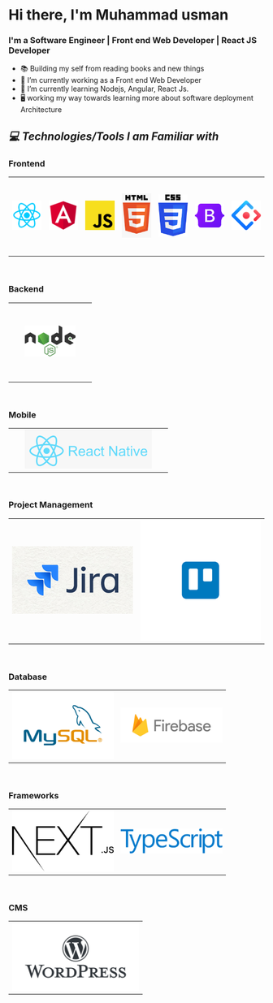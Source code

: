 # Hi there, I'm Muhammad usman

### I'm a Software Engineer | Front end Web Developer | React JS Developer

- 📚 Building my self from reading books and new things
- 🔭 I’m currently working as a Front end Web Developer
- 🌱 I’m currently learning Nodejs, Angular, React Js.
- 🖥️ working my way towards learning more about software deployment Architecture

<h2><i>💻 Technologies/Tools I am Familiar with</i></h2>
<h3> Frontend </h3>
<table width="100">
<tr>
       <td align='center' width="150" height="150">
        <img src="https://github.com/usman-official-ktk/usman-official-ktk/blob/main/images/react.png" width="100" >
    </td>
    <td align='center' width="150" height="150">
        <img src="https://github.com/usman-official-ktk/usman-official-ktk/blob/main/images/angular.png" width="100" >
    </td>
    <td align='center' width="150" height="150">
        <img src="https://github.com/usman-official-ktk/usman-official-ktk/blob/main/images/javascript.png" width="100">
    </td>
     <td align='center' width="150" height="150">
        <img src="https://github.com/usman-official-ktk/usman-official-ktk/blob/main/images/html.png" width="100">
    </td>
    <td align='center' width="150" height="150">
        <img src="https://github.com/usman-official-ktk/usman-official-ktk/blob/main/images/css.png" width="100" >
    </td>
        <td align='center' width="150" height="150">
        <img src="https://github.com/usman-official-ktk/usman-official-ktk/blob/main/images/bootstrap.png" width="100" >
    </td>
    <td align='center' width="150" height="150">
        <img src="https://github.com/usman-official-ktk/usman-official-ktk/blob/main/images/ant-design.png" width="100">
    </td>
</tr>       
</table>
</br>

<h3> Backend </h3>
<table width="100">
<tr>
    <td align='center' width="150" height="150">
        <img src="https://github.com/usman-official-ktk/usman-official-ktk/blob/main/images/nodejs.png" width="100" >
    </td>
    
</tr>
</table>
</br>

<h3> Mobile </h3>
<table width="100">
<tr>
    <td align='center' width="300">
        <img src="https://github.com/usman-official-ktk/usman-official-ktk/blob/main/images/react-native.png" width="250" >
    </td>
</tr>
</table>


</br>

<h3> Project Management </h3>
<table width="100">
<tr>
    <td align='center' width="300">
        <img src="https://github.com/usman-official-ktk/usman-official-ktk/blob/main/images/jira.png" width="250" >
    </td>
       <td align='center' width="300">
        <img src="https://github.com/usman-official-ktk/usman-official-ktk/blob/main/images/trello.png" width="250" >
    </td>
</tr>
</table>


</br>

<h3> Database </h3>
<table width="100">
<tr>
      <td align='center' width="200">
        <img src="https://github.com/usman-official-ktk/usman-official-ktk/blob/main/images/mysql.png" width="250" >
    </td>
        <td align='center' width="200">
        <img src="https://github.com/usman-official-ktk/usman-official-ktk/blob/main/images/firebase.png" width="250" >
    </td>
  
</tr>
</table>

</br>

<h3> Frameworks </h3>
<table width="100">
<tr>
    <td align='center' width="200">
        <img src="https://github.com/usman-official-ktk/usman-official-ktk/blob/main/images/nextjs.svg" width="250" >
    </td>
     <td align='center' width="200">
        <img src="https://github.com/usman-official-ktk/usman-official-ktk/blob/main/images/TypeScript.png" width="250" >
    </td>
   
</tr>

</table>

</br>

<h3> CMS </h3>
<table width="100">
<tr>
    <td align='center' width="250">
        <img src="https://github.com/usman-official-ktk/usman-official-ktk/blob/main/images/wordpress.png" width="250" >
    </td>
</tr>
</table>
</br>
